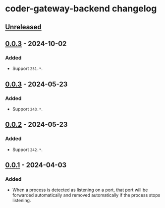<!-- Keep a Changelog guide -> https://keepachangelog.com -->

# coder-gateway-backend changelog

## [Unreleased]

## [0.0.3] - 2024-10-02

### Added

- Support `251.*`.

## [0.0.3] - 2024-05-23

### Added

- Support `243.*`.

## [0.0.2] - 2024-05-23

### Added

- Support `242.*`.

## [0.0.1] - 2024-04-03

### Added

- When a process is detected as listening on a port, that port will be forwarded
  automatically and removed automatically if the process stops listening.

[Unreleased]: https://github.com/coder/jetbrains-backend-coder/compare/v0.0.3...HEAD
[0.0.3]: https://github.com/coder/jetbrains-backend-coder/compare/v0.0.2...v0.0.3
[0.0.2]: https://github.com/coder/jetbrains-backend-coder/commits/v0.0.2
[0.0.1]: https://github.com/coder/jetbrains-backend-coder/commits/v0.0.1
